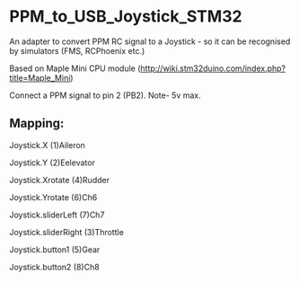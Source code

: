 # PPM_to_USB_Joystick_STM32

An adapter to  convert PPM RC signal to a Joystick - so it can be recognised by simulators (FMS, RCPhoenix etc.)

Based on Maple Mini CPU module (http://wiki.stm32duino.com/index.php?title=Maple_Mini) 

Connect a PPM signal to pin 2 (PB2). Note- 5v max. 

## Mapping:

   Joystick.X				(1)Aileron
   
   Joystick.Y				(2)Eelevator

   Joystick.Xrotate			(4)Rudder

   Joystick.Yrotate         (6)Ch6

   Joystick.sliderLeft      (7)Ch7

   Joystick.sliderRight     (3)Throttle 

   Joystick.button1         (5)Gear 

   Joystick.button2         (8)Ch8
   